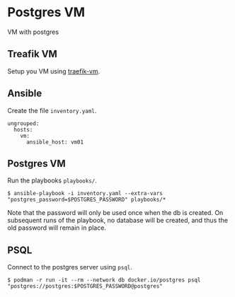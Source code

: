 # Postgres VM

VM with postgres

## Treafik VM

Setup you VM using [traefik-vm](https://github.com/andrtell/traefik-vm).

## Ansible

Create the file `inventory.yaml`.

```
ungrouped:
  hosts:
    vm:
      ansible_host: vm01
```

## Postgres VM

Run the playbooks `playbooks/`.

```
$ ansible-playbook -i inventory.yaml --extra-vars "postgres_password=$POSTGRES_PASSWORD" playbooks/*
```

Note that the password will only be used once when the db is created. On subsequent runs of the playbook,
no database will be created, and thus the old password will remain in place.

## PSQL

Connect to the postgres server using `psql`.

```
$ podman -r run -it --rm --network db docker.io/postgres psql "postgres://postgres:$POSTGRES_PASSWORD@postgres"
```
